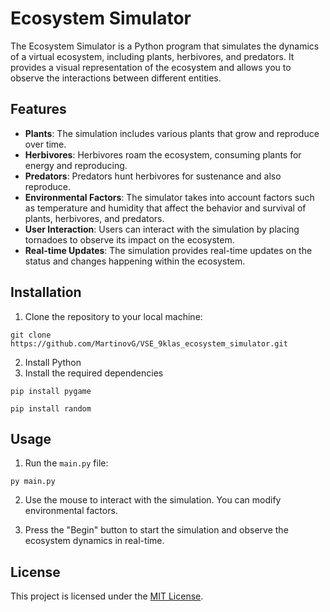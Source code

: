 # Ecosystem Simulator

The Ecosystem Simulator is a Python program that simulates the dynamics of a virtual ecosystem, including plants, herbivores, and predators. It provides a visual representation of the ecosystem and allows you to observe the interactions between different entities.

## Features

- **Plants**: The simulation includes various plants that grow and reproduce over time.
- **Herbivores**: Herbivores roam the ecosystem, consuming plants for energy and reproducing.
- **Predators**: Predators hunt herbivores for sustenance and also reproduce.
- **Environmental Factors**: The simulator takes into account factors such as temperature and humidity that affect the behavior and survival of plants, herbivores, and predators.
- **User Interaction**: Users can interact with the simulation by placing tornadoes to observe its impact on the ecosystem.
- **Real-time Updates**: The simulation provides real-time updates on the status and changes happening within the ecosystem.

## Installation

1. Clone the repository to your local machine: 
```
git clone https://github.com/MartinovG/VSE_9klas_ecosystem_simulator.git
```
2. Install Python
3. Install the required dependencies
```
pip install pygame
```
```
pip install random
```

## Usage

1. Run the `main.py` file:
```
py main.py
```

2. Use the mouse to interact with the simulation. You can modify environmental factors.

3. Press the "Begin" button to start the simulation and observe the ecosystem dynamics in real-time.

## License

This project is licensed under the [MIT License](https://opensource.org/licenses/MIT).



